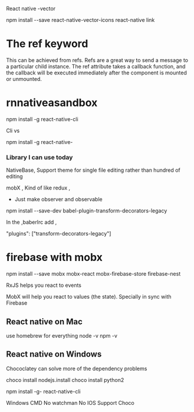 React native -vector

npm install --save react-native-vector-icons
react-native link
 # The ref keyword

This can be achieved from refs. Refs are a great way to send a message to a particular child instance.
The ref attribute takes a callback function, and the callback will be executed immediately after the component is mounted or unmounted.

# rnnativeasandbox

npm install -g react-native-cli 

Cli vs 

npm install -g react-native-

### Library I can use today
NativeBase, Support theme for single file editing rather than hundred of editing

mobX , Kind of like redux , 
- Just make observer and observable

npm install --save-dev babel-plugin-transform-decorators-legacy

In the ,baberlrc add ,

"plugins": ["transform-decorators-legacy"]

# firebase with mobx
 
npm install --save mobx mobx-react mobx-firebase-store firebase-nest 

RxJS helps you react to events

MobX will help you react to values (the state).
Specially in sync with Firebase 

## React native on Mac
use homebrew for everything
node -v
npm -v

## React native on Windows 
Chococlatey can solve more of the dependency problems

choco install nodejs.install
choco install python2

npm install -g- react-native-cli

Windows 
CMD
No watchman
No IOS Support
Choco 


